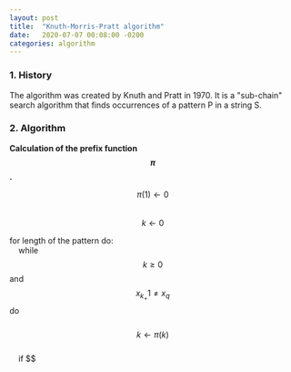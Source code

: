 ```yaml
---
layout: post
title:  "Knuth-Morris-Pratt algorithm"
date:   2020-07-07 00:08:00 -0200
categories: algorithm
---
```


### 1. History

The algorithm was created by Knuth and Pratt in 1970. It is a "sub-chain" search algorithm that finds occurrences of a pattern P in a string S.  

### 2. Algorithm

**Calculation of the prefix function $$\pi$$.**

$$\pi (1) \leftarrow 0$$  
$$k \leftarrow 0$$  

for length of the pattern do:  
&nbsp;&nbsp;&nbsp;&nbsp;while $$k \geq 0$$ and $$x_k_+1 \ne x_q$$ do  
&nbsp;&nbsp;&nbsp;&nbsp;&nbsp;&nbsp;&nbsp;&nbsp;$$k \leftarrow \pi (k)$$  
&nbsp;&nbsp;&nbsp;&nbsp;if $$
